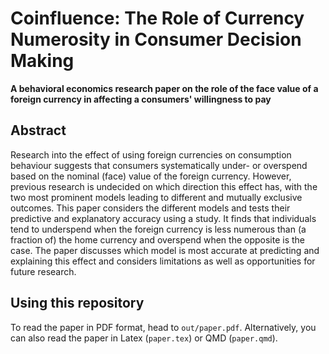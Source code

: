 # Coinfluence: The Role of Currency Numerosity in Consumer Decision Making

**A behavioral economics research paper on the role of the face value of a foreign currency in affecting a consumers' willingness to pay**

## Abstract

Research into the effect of using foreign currencies on consumption behaviour suggests that consumers systematically under- or overspend based on the nominal (face) value of the foreign currency. However, previous research is undecided on which direction this effect has, with the two most prominent models leading to different and mutually exclusive outcomes. This paper considers the different models and tests their predictive and explanatory accuracy using a study. It finds that individuals tend to underspend when the foreign currency is less numerous than (a fraction of) the home currency and overspend when the opposite is the case. The paper discusses which model is most accurate at predicting and explaining this effect and considers limitations as well as opportunities for future research.

## Using this repository

To read the paper in PDF format, head to `out/paper.pdf`. Alternatively, you can also read the paper in Latex (`paper.tex`) or QMD (`paper.qmd`).
